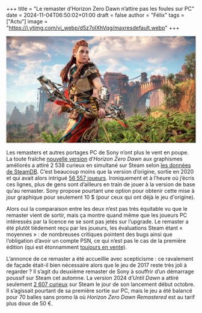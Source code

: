 
+++
title = "Le remaster d’Horizon Zero Dawn n’attire pas les foules sur PC"
date = 2024-11-04T06:50:02+01:00
draft = false
author = "Félix"
tags = ["Actu"]
image = "https://i.ytimg.com/vi_webp/d5z7oIXhVqg/maxresdefault.webp"
+++

![Horizon Zero Dawn Remastered](horizon.jpg "") 

Les remasters et autres portages PC de Sony n’ont plus le vent en poupe. La toute fraîche [nouvelle version](https://store.steampowered.com/app/2561580/Horizon_Zero_Dawn_Remastered/) d’*Horizon Zero Dawn* aux graphismes améliorés a attiré 2 538 curieux en simultané sur Steam selon [les données de SteamDB](https://steamdb.info/app/2561580/charts/). C’est beaucoup moins que la version d’origine, sortie en 2020 et qui avait alors intrigué [56 557 joueurs](https://steamdb.info/app/1151640/charts/). Ironiquement et à l’heure où j’écris ces lignes, plus de gens sont d’ailleurs en train de jouer à la version de base qu’au remaster. Sony propose pourtant une option pour obtenir cette mise à jour graphique pour seulement 10 $ (pour ceux qui ont déjà le jeu d'origine).

Alors oui la comparaison entre les deux n’est pas très équitable vu que le remaster vient de sortir, mais ça montre quand même que les joueurs PC intéressés par la licence ne se sont pas jetés sur l’upgrade. Le remaster a été plutôt tièdement reçu par les joueurs, les évaluations Steam étant « moyennes » : de nombreuses critiques pointent des bugs ainsi que l’obligation d’avoir un compte PSN, ce qui n’est pas le cas de la première édition (qui est étonnamment [toujours en vente](https://store.steampowered.com/app/1151640/Horizon_Zero_Dawn_Complete_Edition/)).

L’annonce de ce remaster a été accueillie avec scepticisme : ce ravalement de façade était-il bien nécessaire alors que le jeu de 2017 reste très joli à regarder ? Il s’agit du deuxième remaster de Sony à souffrir d’un démarrage poussif sur Steam cet automne. La version 2024 d’*Until Dawn* a attiré seulement [2 607 curieux](https://nostick.fr/articles/2024/octobre/0810-remake-until-dawn-peine-a-trouver-son-public/) sur Steam le jour de son lancement début octobre. Il s’agissait pourtant de sa première sortie sur PC, mais le jeu a été balancé pour 70 balles sans promo là où *Horizon Zero Dawn Remastered* est au tarif plus doux de 50 €.

